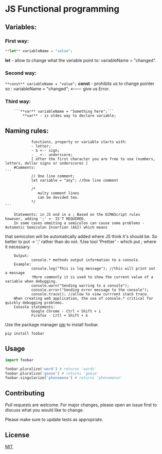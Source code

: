 # JS Functional programming

## Variables:

### First way:	
```js
**let** variableName = "value";
```
**let** - allow to change what the variable point to: variableName = "changed".

### Second way:
```**const** variableName = "value";```
**const** - prohibits us to change pointer so : variableName = "changed"; <--- give us Error.

### Third way:	
		```**var** variableName = "Something here";```
       		**var** - is oldes way to declare variable;

## Naming rules:

                functions, property or variable starts with:
                - letter;
                - $ <-- sign;
                - _ <-- underscore; 
                [ after the first character you are free to use (numbers, letters, dollar signs or underscores ]
        #Comments:
	```
                // One line comment;
                let variable = "any"; //One line comment

                /* 
                   multy comment lines
                   can be devided too.
                */
	```

        Statements: in JS end in a ; Based on the ECMAScript rules however, adding ';' <- IS'T REQUIRED.
        In some cases ommiting a semicolon can cause some problems - Automatic Semicolon Insertion (ASI) which means
 that semicolon will be automatically added where JS think it's should be. So better to put -> ';' rather than do not.
!Use tool 'Prettier' - which put ; where it necessary.

        Output:
                console.* methods output information to a console. 
        Example: 
                console.log("This is log message"); //this will print out a message 
                !More commonly it is used to show the current value of a variable when debugging.
                console.warn("Sending warring to a console");
                console.error("Sending error message to the console");
                console.trace(); //allow to view currrent stack trace.
        When creating web application, the use of console.* critical for quickly debugging problems.
        Console statements:
                Google Chrome - Ctrl + Shift + i
                Firefox - Crtl + Shift + k


Use the package manager [pip](https://pip.pypa.io/en/stable/) to install foobar.

```bash
pip install foobar
```

## Usage

```python
import foobar

foobar.pluralize('word') # returns 'words'
foobar.pluralize('goose') # returns 'geese'
foobar.singularize('phenomena') # returns 'phenomenon'
```

## Contributing
Pull requests are welcome. For major changes, please open an issue first to discuss what you would like to change.

Please make sure to update tests as appropriate.

## License
[MIT](https://choosealicense.com/licenses/mit/)
